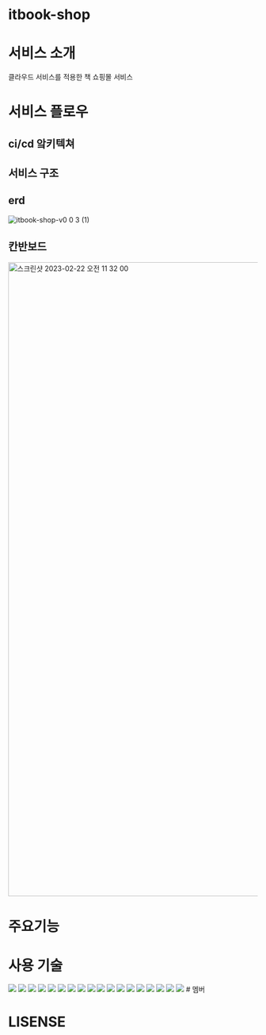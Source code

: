 # itbook-shop

# 서비스 소개
클라우드 서비스를 적용한 책 쇼핑몰 서비스

# 서비스 플로우
## ci/cd 앜키텍쳐
## 서비스 구조
## erd
![itbook-shop-v0 0 3 (1)](https://user-images.githubusercontent.com/97177686/220506308-b95b045c-9fa4-42d6-ad9d-42881cadfa48.png)

## 칸반보드
<img width="1277" alt="스크린샷 2023-02-22 오전 11 32 00" src="https://user-images.githubusercontent.com/97177686/220506047-1a240f62-b604-4710-a60e-bedd15dd9893.png">


# 주요기능

# 사용 기술
<img src="https://img.shields.io/badge/Apache Maven-#C71A36?style=for-the-badge&logo=Apache Maven&logoColor=white">
<img src="https://img.shields.io/badge/SPRING-#6DB33F?style=for-the-badge&logo=springboot&logoColor=white">
<img src="https://img.shields.io/badge/SPRING BOOT-#6DB33F?style=for-the-badge&logo=springboot&logoColor=white">
<img src="https://img.shields.io/badge/mysql-4479A1?style=for-the-badge&logo=mysql&logoColor=white">
<img src="https://img.shields.io/badge/java-007396?style=for-the-badge&logo=java&logoColor=white">
<img src="https://img.shields.io/badge/html5-E34F26?style=for-the-badge&logo=html5&logoColor=white">
<img src="https://img.shields.io/badge/css-1572B6?style=for-the-badge&logo=css3&logoColor=white">
<img src="https://img.shields.io/badge/javascript-F7DF1E?style=for-the-badge&logo=javascript&logoColor=black">
<img src="https://img.shields.io/badge/spring-6DB33F?style=for-the-badge&logo=spring&logoColor=white">
<img src="https://img.shields.io/badge/springboot-6DB33F?style=for-the-badge&logo=springboot&logoColor=white">
<img src="https://img.shields.io/badge/bootstrap-7952B3?style=for-the-badge&logo=bootstrap&logoColor=white">
<img src="https://img.shields.io/badge/apache tomcat-F8DC75?style=for-the-badge&logo=apachetomcat&logoColor=white">
<img src="https://img.shields.io/badge/github-181717?style=for-the-badge&logo=github&logoColor=white">

<img src="https://img.shields.io/badge/표시할이름-색상?style=for-the-badge&logo=기술스택아이콘&logoColor=white">
<img src="https://img.shields.io/badge/표시할이름-색상?style=for-the-badge&logo=기술스택아이콘&logoColor=white">
<img src="https://img.shields.io/badge/표시할이름-색상?style=for-the-badge&logo=기술스택아이콘&logoColor=white">
<img src="https://img.shields.io/badge/표시할이름-색상?style=for-the-badge&logo=기술스택아이콘&logoColor=white">
<img src="https://img.shields.io/badge/표시할이름-색상?style=for-the-badge&logo=기술스택아이콘&logoColor=white">
# 멤버

# LISENSE
